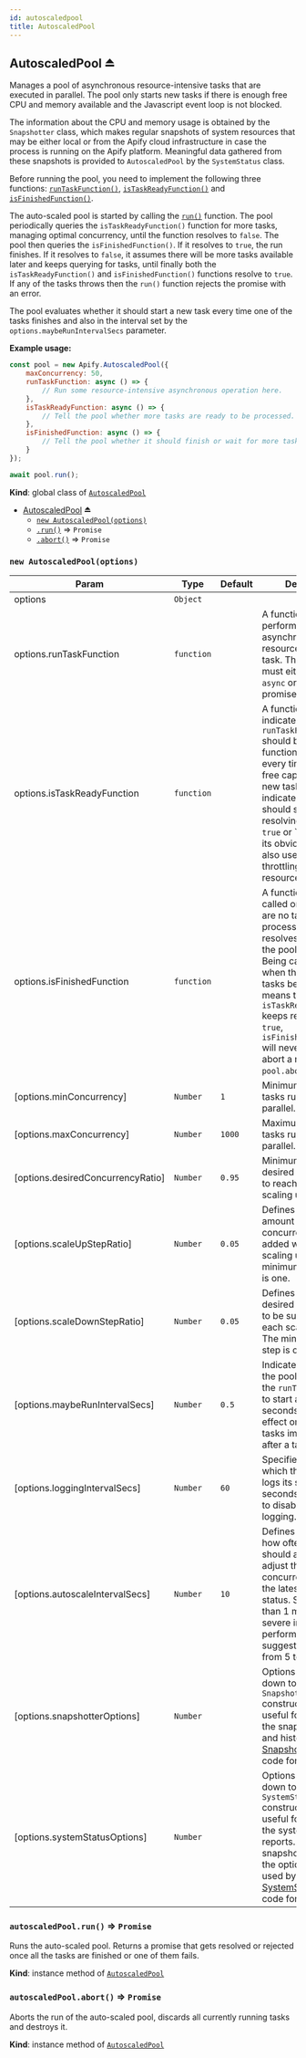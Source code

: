 ```yaml
---
id: autoscaledpool
title: AutoscaledPool
---
```

<a name="exp_module_AutoscaledPool--AutoscaledPool"></a>

## AutoscaledPool ⏏
Manages a pool of asynchronous resource-intensive tasks that are executed in parallel.
The pool only starts new tasks if there is enough free CPU and memory available
and the Javascript event loop is not blocked.

The information about the CPU and memory usage is obtained by the `Snapshotter` class,
which makes regular snapshots of system resources that may be either local
or from the Apify cloud infrastructure in case the process is running on the Apify platform.
Meaningful data gathered from these snapshots is provided to `AutoscaledPool` by the `SystemStatus` class.

Before running the pool, you need to implement the following three functions:
[`runTaskFunction()`](AutoscaledPool#runTaskFunction),
[`isTaskReadyFunction()`](AutoscaledPool#isTaskReadyFunction) and
[`isFinishedFunction()`](AutoscaledPool#isFinishedFunction).

The auto-scaled pool is started by calling the [`run()`](AutoscaledPool#run) function.
The pool periodically queries the `isTaskReadyFunction()` function
for more tasks, managing optimal concurrency, until the function resolves to `false`. The pool then queries
the `isFinishedFunction()`. If it resolves to `true`, the run finishes. If it resolves to `false`, it assumes
there will be more tasks available later and keeps querying for tasks, until finally both the
`isTaskReadyFunction()` and `isFinishedFunction()` functions resolve to `true`. If any of the tasks throws
then the `run()` function rejects the promise with an error.

The pool evaluates whether it should start a new task every time one of the tasks finishes
and also in the interval set by the `options.maybeRunIntervalSecs` parameter.

**Example usage:**

```javascript
const pool = new Apify.AutoscaledPool({
    maxConcurrency: 50,
    runTaskFunction: async () => {
        // Run some resource-intensive asynchronous operation here.
    },
    isTaskReadyFunction: async () => {
        // Tell the pool whether more tasks are ready to be processed. (true / false)
    },
    isFinishedFunction: async () => {
        // Tell the pool whether it should finish or wait for more tasks to become available. (true / false)
    }
});

await pool.run();
```

**Kind**: global class of [<code>AutoscaledPool</code>](#module_AutoscaledPool)  
* [AutoscaledPool](#exp_module_AutoscaledPool--AutoscaledPool) ⏏
    * [`new AutoscaledPool(options)`](#new_module_AutoscaledPool--AutoscaledPool_new)
    * [`.run()`](#module_AutoscaledPool--AutoscaledPool+run) ⇒ <code>Promise</code>
    * [`.abort()`](#module_AutoscaledPool--AutoscaledPool+abort) ⇒ <code>Promise</code>

<a name="new_module_AutoscaledPool--AutoscaledPool_new"></a>

### `new AutoscaledPool(options)`

| Param | Type | Default | Description |
| --- | --- | --- | --- |
| options | <code>Object</code> |  |  |
| options.runTaskFunction | <code>function</code> |  | A function that performs an asynchronous resource-intensive task.   The function must either be labeled `async` or return a promise. |
| options.isTaskReadyFunction | <code>function</code> |  | A function that indicates whether `runTaskFunction` should be called.   This function is called every time there is free capacity for a new task and it should   indicate whether it should start or not by resolving to either `true` or `false.   Besides its obvious use, it is also useful for task throttling to save resources. |
| options.isFinishedFunction | <code>function</code> |  | A function that is called only when there are no tasks to be processed.   If it resolves to `true` then the pool's run finishes. Being called only   when there are no tasks being processed means that as long as `isTaskReadyFunction()`   keeps resolving to `true`, `isFinishedFunction()` will never be called.   To abort a run, use the `pool.abort()` method. |
| [options.minConcurrency] | <code>Number</code> | <code>1</code> | Minimum number of tasks running in parallel. |
| [options.maxConcurrency] | <code>Number</code> | <code>1000</code> | Maximum number of tasks running in parallel. |
| [options.desiredConcurrencyRatio] | <code>Number</code> | <code>0.95</code> | Minimum level of desired concurrency to reach before more scaling up is allowed. |
| [options.scaleUpStepRatio] | <code>Number</code> | <code>0.05</code> | Defines the fractional amount of desired concurrency to be added with each scaling up.   The minimum scaling step is one. |
| [options.scaleDownStepRatio] | <code>Number</code> | <code>0.05</code> | Defines the amount of desired concurrency to be subtracted with each scaling down.   The minimum scaling step is one. |
| [options.maybeRunIntervalSecs] | <code>Number</code> | <code>0.5</code> | Indicates how often the pool should call the `runTaskFunction()` to start a new task, in seconds.   This has no effect on starting new tasks immediately after a task completes. |
| [options.loggingIntervalSecs] | <code>Number</code> | <code>60</code> | Specifies a period in which the instance logs its state, in seconds.   Set to `null` to disable periodic logging. |
| [options.autoscaleIntervalSecs] | <code>Number</code> | <code>10</code> | Defines in seconds how often the pool should attempt to adjust the desired concurrency   based on the latest system status. Setting it lower than 1 might have a severe impact on performance.   We suggest using a value from 5 to 20. |
| [options.snapshotterOptions] | <code>Number</code> |  | Options to be passed down to the `Snapshotter` constructor. This is useful for fine-tuning   the snapshot intervals and history.   See <a href="https://github.com/apifytech/apify-js/blob/develop/src/autoscaling/snapshotter.js">Snapshotter</a> source code for more details. |
| [options.systemStatusOptions] | <code>Number</code> |  | Options to be passed down to the `SystemStatus` constructor. This is useful for fine-tuning   the system status reports. If a custom snapshotter is set in the options, it will be used   by the pool.   See <a href="https://github.com/apifytech/apify-js/blob/develop/src/autoscaling/system_status.js">SystemStatus</a> source code for more details. |

<a name="module_AutoscaledPool--AutoscaledPool+run"></a>

### `autoscaledPool.run()` ⇒ <code>Promise</code>
Runs the auto-scaled pool. Returns a promise that gets resolved or rejected once
all the tasks are finished or one of them fails.

**Kind**: instance method of [<code>AutoscaledPool</code>](#exp_module_AutoscaledPool--AutoscaledPool)  
<a name="module_AutoscaledPool--AutoscaledPool+abort"></a>

### `autoscaledPool.abort()` ⇒ <code>Promise</code>
Aborts the run of the auto-scaled pool, discards all currently running tasks and destroys it.

**Kind**: instance method of [<code>AutoscaledPool</code>](#exp_module_AutoscaledPool--AutoscaledPool)  
